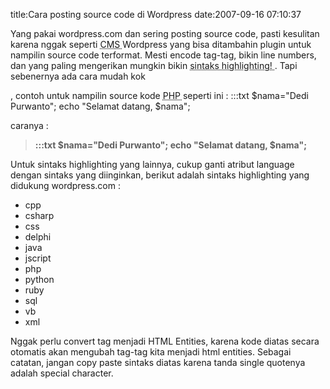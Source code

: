 title:Cara posting source code di Wordpress
date:2007-09-16 07:10:37

Yang pakai wordpress.com dan sering posting source code, pasti kesulitan karena nggak seperti
<abbr title="Content Management System">
 CMS
</abbr>
Wordpress yang bisa ditambahin plugin untuk nampilin source code terformat. Mesti encode tag-tag, bikin line numbers, dan yang paling mengerikan mungkin bikin
<abbr title="Pewarnaan sintaks berdasarkan tipenya">
 sintaks highlighting!
</abbr>
. Tapi sebenernya ada cara mudah kok
<!--more-->
, contoh untuk nampilin source kode
<abbr title="Pretext Hyper Processor">
 PHP
</abbr>
seperti ini :
	:::txt
$nama="Dedi Purwanto";
echo "Selamat datang, $nama";

caranya :
<blockquote>
 <strong>
  	:::txt
 </strong>
 <strong>
  $nama="Dedi Purwanto";
 </strong>
 <strong>
  echo "Selamat datang, $nama";
 </strong>
 <strong>
  
 </strong>
</blockquote>
Untuk sintaks highlighting yang lainnya, cukup ganti atribut language dengan sintaks yang diinginkan, berikut adalah sintaks highlighting yang didukung wordpress.com :
<ul>
 <li>
  cpp
 </li>
 <li>
  csharp
 </li>
 <li>
  css
 </li>
 <li>
  delphi
 </li>
 <li>
  java
 </li>
 <li>
  jscript
 </li>
 <li>
  php
 </li>
 <li>
  python
 </li>
 <li>
  ruby
 </li>
 <li>
  sql
 </li>
 <li>
  vb
 </li>
 <li>
  xml
 </li>
</ul>
Nggak perlu convert tag menjadi HTML Entities, karena kode diatas secara otomatis akan mengubah tag-tag kita menjadi html entities. Sebagai catatan, jangan copy paste sintaks diatas karena tanda single quotenya adalah special character.

